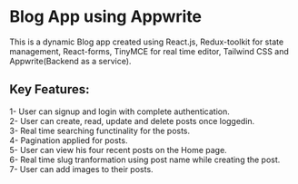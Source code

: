 # Blog App using Appwrite

This is a dynamic Blog app created using React.js, Redux-toolkit for state management, React-forms, TinyMCE for real time editor, Tailwind CSS and Appwrite(Backend as a service).

## Key Features:

1- User can signup and login with complete authentication.
<br>
2- User can create, read, update and delete posts once loggedin.
<br>
3- Real time searching functinality for the posts.
<br>
4- Pagination applied for posts.
<br>
5- User can view his four recent posts on the Home page.
<br>
6- Real time slug tranformation using post name while creating the post.
<br>
7- User can add images to their posts.
